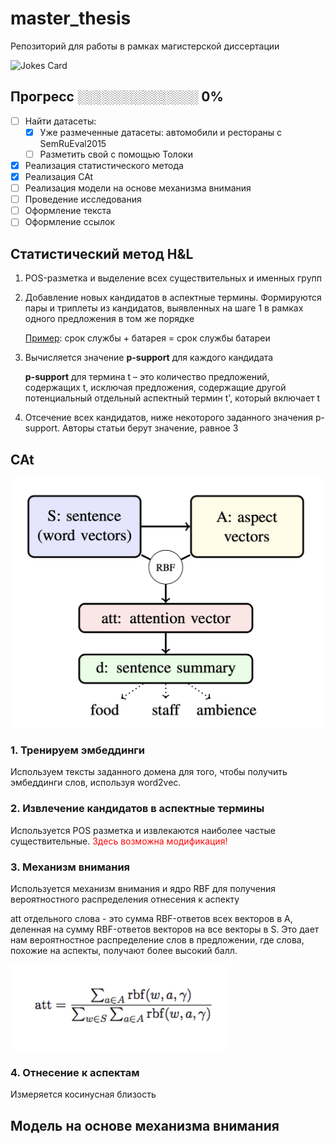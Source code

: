 # master_thesis
Репозиторий для работы в рамках магистерской диссертации

![Jokes Card](https://readme-jokes.vercel.app/api)

## Прогресс ░░░░░░░░░░░░░ 0%
- [ ] Найти датасеты:
    - [x] Уже размеченные датасеты: автомобили и рестораны с SemRuEval2015
    - [ ] Разметить свой с помощью Толоки
- [x] Реализация статистического метода
- [x] Реализация CAt 
- [ ] Реализация модели на основе механизма внимания 
- [ ] Проведение исследования
- [ ] Оформление текста 
- [ ] Оформление ссылок

## Статистический метод H&L
1. POS-разметка и выделение всех существительных и именных групп
2. Добавление новых кандидатов в аспектные термины. Формируются пары и триплеты из кандидатов, выявленных на шаге 1 в рамках одного предложения в том же порядке

    <ins>Пример</ins>: срок службы + батарея = срок службы батареи
3. Вычисляется значение <b>p-support</b> для каждого кандидата

    <b>p-support</b> для термина t – это количество предложений, содержащих t, исключая предложения, содержащие другой потенциальный отдельный аспектный термин t', который включает t
   
 4. Отсечение всех кандидатов, ниже некоторого заданного значения p-support. Авторы статьи берут значение, равное 3

## CAt
<img src="https://github.com/anick2/master_thesis/blob/main/pictures/1.png" width="550" />

### 1. Тренируем эмбеддинги
Используем тексты заданного домена для того, чтобы получить эмбеддинги слов, используя word2vec.

### 2. Извлечение кандидатов в аспектные термины
Используется POS разметка и извлекаются наиболее частые существительные.
<font color="red"> Здесь возможна модификация! </font>

### 3. Механизм внимания
Используется механизм внимания и ядро RBF для получения вероятностного распределения отнесения к аспекту

att отдельного слова - это сумма RBF-ответов всех векторов в A, деленная на сумму RBF-ответов векторов на все векторы в S. Это дает нам вероятностное распределение слов в предложении, где слова, похожие на аспекты, получают более высокий балл.

<img src="https://github.com/anick2/master_thesis/blob/main/pictures/2.png" width="350" />

### 4. Отнесение к аспектам
Измеряется косинусная близость

## Модель на основе механизма внимания 
